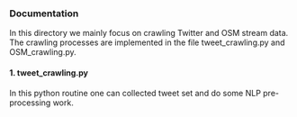 ### Documentation
In this directory we mainly focus on crawling Twitter and OSM stream data. The crawling processes are implemented in the file tweet_crawling.py and OSM_crawling.py.

#### 1. tweet_crawling.py
In this python routine one can collected tweet set and do some NLP pre-processing work. 
